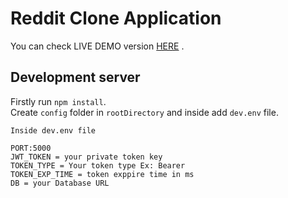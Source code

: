 # Reddit Clone Application

You can check LIVE DEMO version [HERE](https://reddit-clone-ng.herokuapp.com) .

## Development server

Firstly run `npm install`. \
Create `config` folder in `rootDirectory` and inside add `dev.env` file.


    Inside dev.env file 
   
    PORT:5000
    JWT_TOKEN = your private token key
    TOKEN_TYPE = Your token type Ex: Bearer
    TOKEN_EXP_TIME = token exppire time in ms 
    DB = your Database URL


